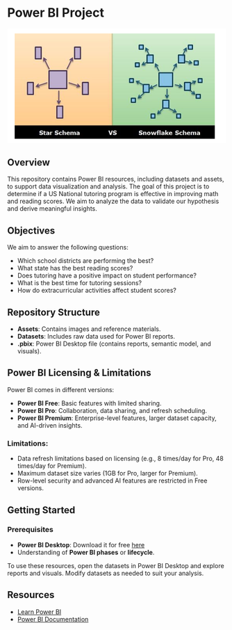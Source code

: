 # Power BI Project

![Star vs Snowflake Schema](Assets/Star%20vs%20Snowflake%20schema.png)

## Overview
This repository contains Power BI resources, including datasets and assets, to support data visualization and analysis. The goal of this project is to determine if a US National tutoring program is effective in improving math and reading scores. We aim to analyze the data to validate our hypothesis and derive meaningful insights.

## Objectives
We aim to answer the following questions:
- Which school districts are performing the best?
- What state has the best reading scores?
- Does tutoring have a positive impact on student performance?
- What is the best time for tutoring sessions?
- How do extracurricular activities affect student scores?

## Repository Structure
- **Assets**: Contains images and reference materials.
- **Datasets**: Includes raw data used for Power BI reports.
- **.pbix**: Power BI Desktop file (contains reports, semantic model, and visuals).

## Power BI Licensing & Limitations
Power BI comes in different versions:
- **Power BI Free**: Basic features with limited sharing.
- **Power BI Pro**: Collaboration, data sharing, and refresh scheduling.
- **Power BI Premium**: Enterprise-level features, larger dataset capacity, and AI-driven insights.

### Limitations:
- Data refresh limitations based on licensing (e.g., 8 times/day for Pro, 48 times/day for Premium).
- Maximum dataset size varies (1GB for Pro, larger for Premium).
- Row-level security and advanced AI features are restricted in Free versions.

## Getting Started
### Prerequisites
- **Power BI Desktop**: Download it for free [here](https://www.microsoft.com/en-us/download/details.aspx?id=58494)
- Understanding of **Power BI phases** or **lifecycle**.

To use these resources, open the datasets in Power BI Desktop and explore reports and visuals. Modify datasets as needed to suit your analysis.

## Resources
- [Learn Power BI](https://www.youtube.com/watch?v=Dk25lwdTKow&ab_channel=PragmaticWorks)
- [Power BI Documentation](https://docs.microsoft.com/en-us/power-bi/)

